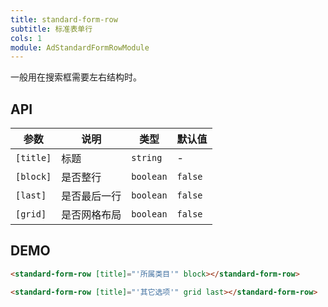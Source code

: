 ```yaml
---
title: standard-form-row
subtitle: 标准表单行
cols: 1
module: AdStandardFormRowModule
---
```


一般用在搜索框需要左右结构时。

## API

参数 | 说明 | 类型 | 默认值
----|------|-----|------
`[title]` | 标题 | `string` | -
`[block]` | 是否整行 | `boolean` | `false`
`[last]` | 是否最后一行 | `boolean` | `false`
`[grid]` | 是否网格布局 | `boolean` | `false`

## DEMO

```html
<standard-form-row [title]="'所属类目'" block></standard-form-row>

<standard-form-row [title]="'其它选项'" grid last></standard-form-row>
```
